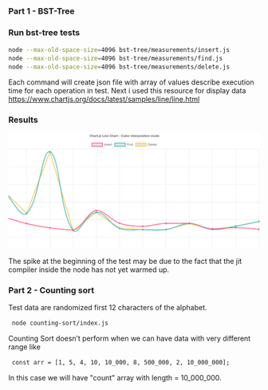 ### Part 1 - BST-Tree

### Run bst-tree  tests
```bash
node --max-old-space-size=4096 bst-tree/measurements/insert.js
node --max-old-space-size=4096 bst-tree/measurements/find.js
node --max-old-space-size=4096 bst-tree/measurements/delete.js
```

Each command will create json file with array of values describe execution time for each operation in test.
Next i used this resource for display data https://www.chartjs.org/docs/latest/samples/line/line.html
### Results

<p><img src="results/bst-rb-tree-operations-result.png"></p>

<p>The spike at the beginning of the test may be due to the fact that the jit compiler inside the node has not yet warmed up. </p>

### Part 2 - Counting sort

Test data are randomized first 12 characters of the alphabet.
```bash
 node counting-sort/index.js 
```

Counting Sort doesn’t perform when we can have data with very different range like
```bash
 const arr = [1, 5, 4, 10, 10_000, 8, 500_000, 2, 10_000_000];
```

In this case we will have "count" array with length = 10_000_000.